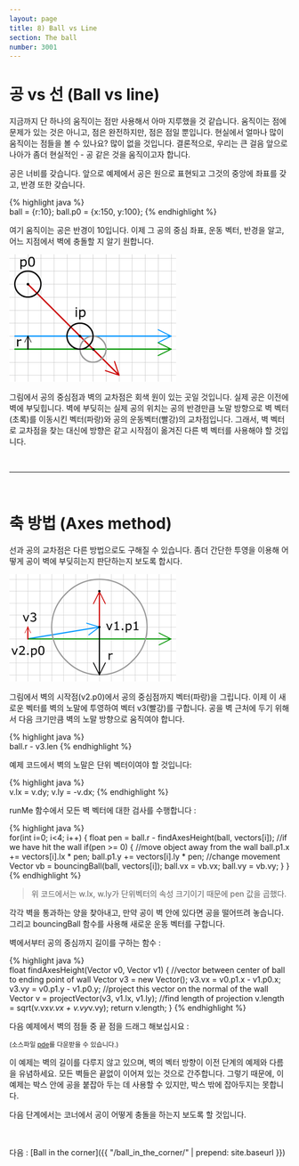 ```yaml
---
layout: page
title: 8) Ball vs Line
section: The ball
number: 3001
---
```


# 공 vs 선 (Ball vs line)

지금까지 단 하나의 움직이는 점만 사용해서 아마 지루했을 것 같습니다. 움직이는 점에 문제가 있는 것은 아니고, 점은 완전하지만, 점은 점일 뿐입니다.
현실에서 얼마나 많이 움직이는 점들을 볼 수 있나요? 많이 없을 것입니다. 결론적으로, 우리는 큰 걸음 앞으로 나아가 좀더 현실적인 - 공 같은 것을 움직이고자 합니다.

공은 너비를 갖습니다. 앞으로 예제에서 공은 원으로 표현되고 그것의 중앙에 좌표를 갖고, 반경 또한 갖습니다.

{% highlight java %}  
ball = {r:10};
ball.p0 = {x:150, y:100};
{% endhighlight %}

여기 움직이는 공은 반경이 10입니다. 이제 그 공의 중심 좌표, 운동 벡터, 반경을 알고, 어느 지점에서 벽에 충돌할 지 알기 원합니다.

![Alt 벽 벡터와 공의 교차](../img/tut07_1.gif)

그림에서 공의 중심점과 벽의 교차점은 회색 원이 있는 곳일 것입니다. 실제 공은 이전에 벽에 부딪힙니다. 벽에 부딪히는 실제 공의 위치는 공의 반경만큼 노말 방향으로 벽 벡터(초록)를 이동시킨 벡터(파랑)와 공의 운동벡터(빨강)의 교차점입니다. 그래서, 벽 벡터로 교차점을 찾는 대신에 방향은 같고 시작점이 옮겨진 다른 벽 벡터를 사용해야 할 것입니다.

<br>

----

<br>

# 축 방법 (Axes method)

선과 공의 교차점은 다른 방법으로도 구해질 수 있습니다. 좀더 간단한 투영을 이용해 어떻게 공이 벽에 부딪히는지 판단하는지 보도록 합시다.


![Alt 축 방법](../img/tut07_2.gif)

그림에서 벽의 시작점(v2.p0)에서 공의 중심점까지 벡터(파랑)을 그립니다. 이제 이 새로운 벡터를 벽의 노말에 투영하여 벡터 v3(빨강)를 구합니다. 공을 벽 근처에 두기 위해서 다음 크기만큼 벽의 노말 방향으로 움직여야 합니다.

{% highlight java %}  
ball.r - v3.len
{% endhighlight %}

예제 코드에서 벽의 노말은 단위 벡터이여야 할 것입니다:

{% highlight java %}  
v.lx = v.dy;
v.ly = -v.dx;
{% endhighlight %}

runMe 함수에서 모든 벽 벡터에 대한 검사를 수행합니다 :

{% highlight java %}  
for(int i=0; i<4; i++) {
  float pen = ball.r - findAxesHeight(ball, vectors[i]);
  //if we have hit the wall
  if(pen >= 0) {
    //move object away from the wall
    ball.p1.x += vectors[i].lx * pen;
    ball.p1.y += vectors[i].ly * pen;
    //change movement
    Vector vb = bouncingBall(ball, vectors[i]);
    ball.vx = vb.vx;
    ball.vy = vb.vy;
  }
}
{% endhighlight %}


> 위 코드에서는 w.lx, w.ly가 단위벡터의 속성 크기이기 때문에 pen 값을 곱했다.

각각 벽을 통과하는 양을 찾아내고, 만약 공이 벽 안에 있다면 공을 떨어뜨려 놓습니다. 그리고 bouncingBall 함수를 사용해 새로운 운동 벡터를 구합니다.

벽에서부터 공의 중심까지 길이를 구하는 함수 :

{% highlight java %}  
float findAxesHeight(Vector v0, Vector v1) {
  //vector between center of ball to ending point of wall
  Vector v3 = new Vector();
  v3.vx = v0.p1.x - v1.p0.x;
  v3.vy = v0.p1.y - v1.p0.y;
  //project this vector on the normal of the wall
  Vector v = projectVector(v3, v1.lx, v1.ly);
  //find length of projection
  v.length = sqrt(v.vx*v.vx + v.vy*v.vy);
  return v.length;
}
{% endhighlight %}

다음 예제에서 벽의 점들 중 끝 점을 드래그 해보십시요 :

<canvas data-processing-sources="../data/ball_vs_line.pde"></canvas>
<small>(소스파일 [pde](../data/ball_vs_line.pde)를 다운받을 수 있습니다.)</small>


이 예제는 벽의 길이를 다루지 않고 있으며, 벽의 벡터 방향이 이전 단계의 예제와 다름을 유념하세요. 모든 벽들은 끝없이 이어져 있는 것으로 간주합니다.
그렇기 때문에, 이 예제는 박스 안에 공을 붙잡아 두는 데 사용할 수 있지만, 박스 밖에 잡아두지는 못합니다. 

다음 단계에서는 코너에서 공이 어떻게 충돌을 하는지 보도록 할 것입니다.



<br>
<br>
다음 : [Ball in the corner]({{ "/ball_in_the_corner/" | prepend: site.baseurl }})



